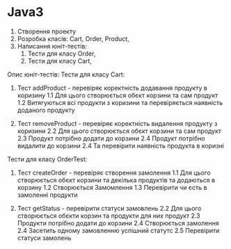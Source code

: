 # Java3
1. Створення проекту
2. Розробка класів: Cart, Order, Product,
3. Написання юніт-тестів:
   1. Тести для класу Order,
   2. Тести для класу Cart,

Опис юніт-тестів:
Тести для класу Cart:
1. Тест addProduct - перевіряє коректність додавання продукту в коризину
   1.1 Для цього створюється обєкт корзини та сам продукт
   1.2 Витягуються всі продукти з коризини та перевіряється наявність доданого продукту

2. Тест removeProduct -  перевіряє коректність видалення продукту з коризини
   2.2 Для цього створюється обєкт корзини та сам продукт
   2.3 Продукт потрібно  додати до корзини
   2.4 Продукт потрібно  видалити до корзини
   2.4 Та перевірити наявність продукта в коризні

Тести для класу OrderTest:
1. Тест createOrder - перевіряє створення замолення
   1.1 Для цього створюється обєкт корзини та декілька продуктів та додаються в корзину
   1.2 Створюється Замомлення
   1.3 Перевірити чи єсть в замоленні продукти

3. Тест getStatus -  перевірити статуси замовлень
   2.2 Для цього створюється обєкти корзин та продукти для них продукт
   2.3 Продукти потрібно  додати до корзини
   2.4 Створюється замолення
   2.4 Засетить одному замовленню успішний статутс
   2.5 Перевірити статуси замолень
